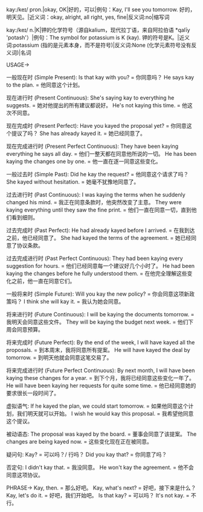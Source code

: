 kay:/keɪ/
pron.|okay, OK|好的，可以|例句：Kay, I'll see you tomorrow. 好的，明天见。|近义词：okay, alright, all right, yes, fine|反义词:no|缩写词

kay:/keɪ/
n.|K|钾的化学符号（源自kalium，现代拉丁语，来自阿拉伯语 *qalīy 'potash'）|例句：The symbol for potassium is K (kay). 钾的符号是K。|近义词:potassium (指的是元素本身，而不是符号)|反义词:None (化学元素符号没有反义词)|名词


USAGE->

一般现在时 (Simple Present):
Is that kay with you? = 你同意吗？
He says kay to the plan. = 他同意这个计划。

现在进行时 (Present Continuous):
She's saying kay to everything he suggests. = 她对他提出的所有建议都说好。
He's not kaying this time. = 他这次不同意。

现在完成时 (Present Perfect):
Have you kayed the proposal yet? = 你同意这个提议了吗？
She has already kayed it. = 她已经同意了。

现在完成进行时 (Present Perfect Continuous):
They have been kaying everything he says all day. = 他们一整天都在同意他所说的一切。
He has been kaying the changes one by one. = 他一直在逐一同意这些变化。

一般过去时 (Simple Past):
Did he kay the request? = 他同意这个请求了吗？
She kayed without hesitation. = 她毫不犹豫地同意了。

过去进行时 (Past Continuous):
I was kaying the terms when he suddenly changed his mind. = 我正在同意条款时，他突然改变了主意。
They were kaying everything until they saw the fine print. = 他们一直在同意一切，直到他们看到细则。

过去完成时 (Past Perfect):
He had already kayed before I arrived. = 在我到达之前，他已经同意了。
She had kayed the terms of the agreement. = 她已经同意了协议条款。

过去完成进行时 (Past Perfect Continuous):
They had been kaying every suggestion for hours. = 他们已经同意每一个建议好几个小时了。
He had been kaying the changes before he fully understood them. = 在他完全理解这些变化之前，他一直在同意它们。

一般将来时 (Simple Future):
Will you kay the new policy? = 你会同意这项新政策吗？
I think she will kay it. = 我认为她会同意。

将来进行时 (Future Continuous):
I will be kaying the documents tomorrow. = 我明天会同意这些文件。
They will be kaying the budget next week. = 他们下周会同意预算。

将来完成时 (Future Perfect):
By the end of the week, I will have kayed all the proposals. = 到本周末，我将同意所有提案。
He will have kayed the deal by tomorrow. = 到明天他就会同意这笔交易了。

将来完成进行时 (Future Perfect Continuous):
By next month, I will have been kaying these changes for a year. = 到下个月，我将已经同意这些变化一年了。
He will have been kaying her requests for quite some time. = 他已经同意她的要求很长一段时间了。


虚拟语气:
If he kayed the plan, we could start tomorrow. = 如果他同意这个计划，我们明天就可以开始。
I wish he would kay this proposal. = 我希望他同意这个提议。

被动语态:
The proposal was kayed by the board. = 董事会同意了该提案。
The changes are being kayed now. = 这些变化现在正在被同意。

疑问句:
Kay?  = 可以吗？/ 行吗？
Did you kay that? = 你同意了吗？

否定句:
I didn't kay that. = 我没同意。
He won't kay the agreement. = 他不会同意这项协议。


PHRASE->
Kay, then. = 那么好吧。
Kay, what's next? = 好吧，接下来是什么？
Kay, let's do it. = 好吧，我们开始吧。
Is that kay? = 可以吗？
It's not kay. = 不行。

